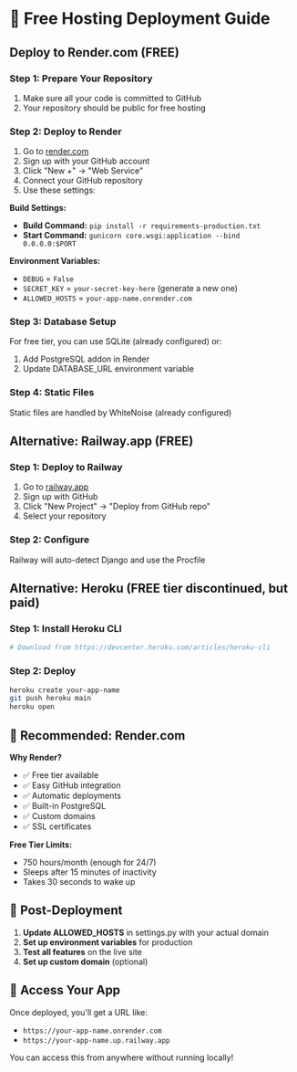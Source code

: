 # 🚀 Free Hosting Deployment Guide

## Deploy to Render.com (FREE)

### Step 1: Prepare Your Repository
1. Make sure all your code is committed to GitHub
2. Your repository should be public for free hosting

### Step 2: Deploy to Render
1. Go to [render.com](https://render.com)
2. Sign up with your GitHub account
3. Click "New +" → "Web Service"
4. Connect your GitHub repository
5. Use these settings:

**Build Settings:**
- **Build Command:** `pip install -r requirements-production.txt`
- **Start Command:** `gunicorn core.wsgi:application --bind 0.0.0.0:$PORT`

**Environment Variables:**
- `DEBUG` = `False`
- `SECRET_KEY` = `your-secret-key-here` (generate a new one)
- `ALLOWED_HOSTS` = `your-app-name.onrender.com`

### Step 3: Database Setup
For free tier, you can use SQLite (already configured) or:
1. Add PostgreSQL addon in Render
2. Update DATABASE_URL environment variable

### Step 4: Static Files
Static files are handled by WhiteNoise (already configured)

## Alternative: Railway.app (FREE)

### Step 1: Deploy to Railway
1. Go to [railway.app](https://railway.app)
2. Sign up with GitHub
3. Click "New Project" → "Deploy from GitHub repo"
4. Select your repository

### Step 2: Configure
Railway will auto-detect Django and use the Procfile

## Alternative: Heroku (FREE tier discontinued, but paid)

### Step 1: Install Heroku CLI
```bash
# Download from https://devcenter.heroku.com/articles/heroku-cli
```

### Step 2: Deploy
```bash
heroku create your-app-name
git push heroku main
heroku open
```

## 🎯 Recommended: Render.com

**Why Render?**
- ✅ Free tier available
- ✅ Easy GitHub integration
- ✅ Automatic deployments
- ✅ Built-in PostgreSQL
- ✅ Custom domains
- ✅ SSL certificates

**Free Tier Limits:**
- 750 hours/month (enough for 24/7)
- Sleeps after 15 minutes of inactivity
- Takes 30 seconds to wake up

## 🔧 Post-Deployment

1. **Update ALLOWED_HOSTS** in settings.py with your actual domain
2. **Set up environment variables** for production
3. **Test all features** on the live site
4. **Set up custom domain** (optional)

## 📱 Access Your App

Once deployed, you'll get a URL like:
- `https://your-app-name.onrender.com`
- `https://your-app-name.up.railway.app`

You can access this from anywhere without running locally!